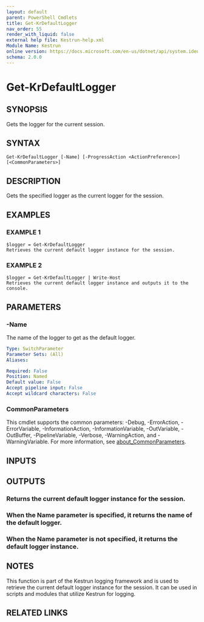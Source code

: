 ```yaml
---
layout: default
parent: PowerShell Cmdlets
title: Get-KrDefaultLogger
nav_order: 55
render_with_liquid: false
external help file: Kestrun-help.xml
Module Name: Kestrun
online version: https://docs.microsoft.com/en-us/dotnet/api/system.identitymodel.tokens.jwt.jwtsecuritytoken?view=azure-dotnet
schema: 2.0.0
---
```


# Get-KrDefaultLogger

## SYNOPSIS
Gets the logger for the current session.

## SYNTAX

```
Get-KrDefaultLogger [-Name] [-ProgressAction <ActionPreference>] [<CommonParameters>]
```

## DESCRIPTION
Gets the specified logger as the current logger for the session.

## EXAMPLES

### EXAMPLE 1
```
$logger = Get-KrDefaultLogger
Retrieves the current default logger instance for the session.
```

### EXAMPLE 2
```
$logger = Get-KrDefaultLogger | Write-Host
Retrieves the current default logger instance and outputs it to the console.
```

## PARAMETERS

### -Name
The name of the logger to get as the default logger.

```yaml
Type: SwitchParameter
Parameter Sets: (All)
Aliases:

Required: False
Position: Named
Default value: False
Accept pipeline input: False
Accept wildcard characters: False
```



### CommonParameters
This cmdlet supports the common parameters: -Debug, -ErrorAction, -ErrorVariable, -InformationAction, -InformationVariable, -OutVariable, -OutBuffer, -PipelineVariable, -Verbose, -WarningAction, and -WarningVariable. For more information, see [about_CommonParameters](http://go.microsoft.com/fwlink/?LinkID=113216).

## INPUTS

## OUTPUTS

### Returns the current default logger instance for the session.
### When the Name parameter is specified, it returns the name of the default logger.
### When the Name parameter is not specified, it returns the default logger instance.
## NOTES
This function is part of the Kestrun logging framework and is used to retrieve the current default logger instance for the session.
It can be used in scripts and modules that utilize Kestrun for logging.

## RELATED LINKS
